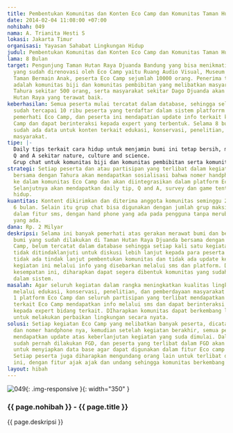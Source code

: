 ```yaml
---
title: Pembentukan Komunitas dan Konten Eco Camp dan Komunitas Taman Hutan Raya Djuanda
date: 2014-02-04 11:08:00 +07:00
nohibah: 049
nama: A. Trianita Hesti S
lokasi: Jakarta Timur
organisasi: Yayasan Sahabat Lingkungan Hidup
judul: Pembentukan Komunitas dan Konten Eco Camp dan Komunitas Taman Hutan Raya Djuanda
lama: 8 Bulan
target: Pengunjung Taman Hutan Raya Djuanda Bandung yang bisa menikmati fasilitas
  yang sudah direnovasi oleh Eco Camp yaitu Ruang Audio Visual, Museum Tahura Djuanda,
  Taman Bermain Anak, peserta Eco Camp sejumlah 10000 orang. Penerima tidak langsung
  adalah komunitas biji dan komunitas pembibitan yang melibatkan masyarakat sekitar
  Tahura sekitar 500 orang, serta masyarakat sekitar Dago Djuanda akan memiliki Taman
  Hutan Raya yang terawat baik.
keberhasilan: Semua peserta mulai tercatat dalam database, sehingga selama 8 bulan
  sudah tercapai 10 ribu peserta yang terdaftar dalam sistem platforrm Eco camp dan
  pemerhati Eco Camp, dan peserta ini mendapatian update info terkait kegiatab Eco
  Camp dan dapat berinteraksi kepada expert yang terbentuk. Selama 8 bulan diharapkan
  sudah ada data untuk konten terkait edukasi, konservasi, penelitian, dan pemberdayaan
  masyarakat.
tipe: |-
  Daily tips terkait cara hidup untuk menjamin bumi ini tetap bersih, menjaga masyarakat dan sumberdaya ekonomi secara berkelanjutan.
  Q and A sekitar nature, culture and science.
  Grup chat untuk komunitas biji dan komunitas pembibitan serta komunitas energi terbarukan, dan komunitas pengelolaan sampah terpadu dan permakultur.
strategi: Setiap peserta dan atau partisipan yang terlibat dalam kegiatan Eco Camp
  bersama dengan Tahura akan mendapatkan sosialisasi bahwa nomer handphone akan masuk
  ke dalam komunitas Eco Camp dan akan diintegrasikan dalam platform Eco Camp Ikuti.
  Selanjutnya akan mendapatkan daily tip, Q and A, survey dan game tentang lingkungan
  hidup.
kuantitas: Kontent dikirimkan dan diterima anggota komunitas seminggu 2 kali selama
  6 bulan. Selain itu grup chat bisa digunakan dengan jumlah grup maksimal 30 orang
  dalam fitur sms, dengan hand phone yang ada pada pengguna tanpa merubah handphone
  yang ada.
dana: Rp. 2 Milyar
deskripsi: Selama ini banyak pemerhati atas gerakan merawat bumi dan berguru kepada
  bumi yang sudah dilakukan di Taman Hutan Raya Djuanda bersama dengan Eco Learning
  Camp, belum tercatat dalam database sehingga setiap kali satu kegiatan selesai,
  tidak ditindaklanjuti untuk diskusi lebih lanjut kepada para peserta kegiatan dan
  tidak ada tindak lanjut pembentukan komunitas dan tidak ada update kepada para pemerhati
  kegiatan ini melalui info yang disebarkan melalui sms dan platform. Dengan adanya
  kesempatan ini, diharapkan dapat segera dibentuk komunitas yang sudah ada dan terintegrasi
  dalam sistem.
masalah: Agar seluruh kegiatan dalam rangka meningkatkan kualitas lingkungan hidup
  melalui edukasi, konservasi, penelitian, dan pemberdayaan masyarakat tercatat dalam
  1 platform Eco Camp dan seluruh partisipan yang terlibat mendapatkan update perkembangan
  terkait Eco Camp mendapatkan info melalui sms dan dapat berinteraksi 2 arah langsung
  kepada expert bidang terkait. DIharapkan komunitas dapat berkembang lebih besar
  untuk melakukan perbaikan lingkungan secara nyata.
solusi: Setiap kegiatan Eco Camp yang melibatkan banyak peserta, dicatat nama peserta
  dan nomer handphone nya, kemudian setelah kegiatan berakhir, semua peserta akan
  mendapatkan update atas keberlanjutan kegiatan yang suda dimulai. Dalam Eco camp
  sudah pernah dilakukan FGD, dan peserta yang terlibat dalam FGD akan menjadi expert
  untuk menyiapkan data base agar dapat digunakan dalam fitur Eco camp info hari ini.
  Setiap peserta juga diharapkan mengundang orang lain untuk terlibat dalam kegiatan
  ini, dengan fitur ajak ajak dan undang sehingga komunitas berkembang lebih banyak.
layout: hibah
---
```


![049](/static/img/hibahcms/049.png){: .img-responsive }{: width="350" }

### {{ page.nohibah }} - {{ page.title }}

{{ page.deskripsi }}
